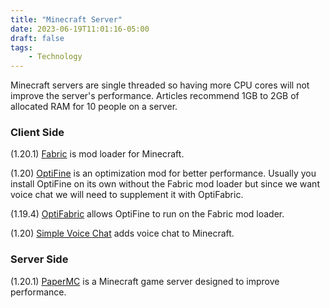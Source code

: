 ```yaml
---
title: "Minecraft Server"
date: 2023-06-19T11:01:16-05:00
draft: false
tags: 
    - Technology
---
```


Minecraft servers are single threaded
so having more CPU cores will not improve the server's performance.
Articles recommend 1GB to 2GB of allocated RAM for 10
people on a server.

### Client Side
(1.20.1) [Fabric](https://fabricmc.net/) is mod loader for Minecraft.

(1.20) [OptiFine](https://optifine.net/home) is an optimization mod for better 
performance. Usually you install OptiFine on its own without the Fabric mod loader
but since we want voice chat we will need to supplement it with OptiFabric.

(1.19.4) [OptiFabric](https://www.curseforge.com/minecraft/mc-mods/optifabric) allows OptiFine
to run on the Fabric mod loader.

(1.20) [Simple Voice Chat](https://legacy.curseforge.com/minecraft/mc-mods/simple-voice-chat/files/all?filter-status=1&filter-game-version=2020709689:7499) adds voice chat to Minecraft.

### Server Side
(1.20.1) [PaperMC](https://papermc.io/) is a Minecraft game server designed to improve 
performance.

